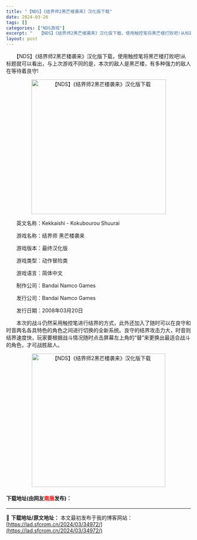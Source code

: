 ```yaml
---
title: "【NDS】《结界师2黑芒楼袭来》汉化版下载"
date: 2024-03-26
tags: []
categories: ["NDS游戏"]
excerpt: "　　【NDS】《结界师2黑芒楼袭来》汉化版下载，使用触控笔将黑芒楼打败吧!从标题就可以看出，与上次游戏不同的是，本次的敌人是黑芒楼，有多种强力的敌人在等待着良守! 　　英文名称：Kekkaishi - Kokubourou Shuurai 　　游戏名称：结界师 黑芒楼袭来 　　游戏版本：最终汉化版 &hellip;"
layout: post
---
```


 <p>　　【NDS】《结界师2黑芒楼袭来》汉化版下载，使用触控笔将黑芒楼打败吧!从标题就可以看出，与上次游戏不同的是，本次的敌人是黑芒楼，有多种强力的敌人在等待着良守!</p> <p align="center"><img align="" border="0" src="https://lad.sfcrom.cn/wp-content/uploads/2024/03/20240326_6602274d74857.png" width="367" alt="【NDS】《结界师2黑芒楼袭来》汉化版下载" /></p> <p>　　英文名称：Kekkaishi - Kokubourou Shuurai</p> <p>　　游戏名称：结界师 黑芒楼袭来</p> <p>　　游戏版本：最终汉化版</p> <p>　　游戏类型：动作冒险类</p> <p>　　游戏语言：简体中文</p> <p>　　制作公司：Bandai Namco Games</p> <p>　　发行公司：Bandai Namco Games</p> <p>　　发行日期：2008年03月20日</p> <p>　　本次的战斗仍然采用触控笔进行结界的方式，此外还加入了随时可以在良守和时音两名各具特色的角色之间进行切换的全新系统。良守的结界攻击力大，时音则结界速度快，玩家要根据战斗情况随时点击屏幕左上角的&ldquo;替&rdquo;来更换出最适合战斗的角色，才可战胜敌人。</p> <p align="center"><img align="" border="0" src="https://lad.sfcrom.cn/wp-content/uploads/2024/03/20240326_6602274deb31f.png" width="364" alt="【NDS】《结界师2黑芒楼袭来》汉化版下载" /></p> <p><h4>下载地址(由网友<font color="red">南唐</font>发布)：</h4></p> 

---
📖 **下载地址/原文地址：** 本文最初发布于我的博客网站：[https://lad.sfcrom.cn/2024/03/34972/](https://lad.sfcrom.cn/2024/03/34972/)
